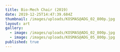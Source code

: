 ```yaml
---
title: Bio-Mech Chair (2019)
date: 2019-12-25T14:47:39.684Z
thumbnail: /images/uploads/KOSMAS@ADG_02_800p.jpg
layout: art
gallery:
  - image: /images/uploads/KOSMAS@ADG_02_800p.jpg
  - image: /images/uploads/KOSMAS@ADG_05_800p.jpg
published: true
---
```



